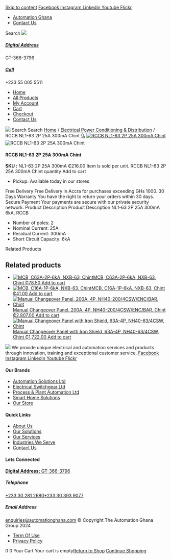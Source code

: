 [Skip to content](https://store.automationghana.com/product/rccb-nl1-63-2p-25a-300ma-chint/#content)
[ Facebook ](https://www.facebook.com/automationgh/) [ Instagram ](https://www.instagram.com/automationgh/) [ Linkedin ](https://www.linkedin.com/company/the-automation-ghana-limited/) [ Youtube ](https://www.youtube.com/channel/UCurrRDUSm5oIW39VXjn1u0w) [ Flickr ](https://www.flickr.com/photos/181794037@N07/)
  * [ Automation Ghana ](https://automationghana.com)
  * [ Contact Us ](https://store.automationghana.com/contact/)


Search
[ ![](https://store.automationghana.com/wp-content/uploads/2024/04/Website-TAGG-Logo-BLUE.png) ](https://store.automationghana.com/)
[ ](https://maps.app.goo.gl/m4xeaagWCNbLk4jM6)
#####  [ Digital Address ](https://maps.app.goo.gl/m4xeaagWCNbLk4jM6)
GT-366-3796 
[ ](tel:+233550055511)
#####  [ Call ](tel:+233550055511)
+233 55 005 5511 
  * [Home](https://store.automationghana.com/)
  * [All Products](https://store.automationghana.com/shop/)
  * [My Account](https://store.automationghana.com/my-account/)
  * [Cart](https://store.automationghana.com/cart/)
  * [Checkout](https://store.automationghana.com/checkout/)
  * [Contact Us](https://store.automationghana.com/contact/)


[![](https://store.automationghana.com/wp-content/uploads/2024/04/AutomationGhana_logo_white.png)](https://store.automationghana.com)
Search
Search
[Home](https://store.automationghana.com) / [Electrical Power Conditioning & Distribution](https://store.automationghana.com/product-category/electrical-power-distribution/) / RCCB NL1-63 2P 25A 300mA Chint
[🔍](https://store.automationghana.com/product/rccb-nl1-63-2p-25a-300ma-chint/)
[![RCCB NL1-63 2P 25A 300mA Chint](https://store.automationghana.com/wp-content/uploads/2020/04/RCCB.jpg)](https://store.automationghana.com/wp-content/uploads/2020/04/RCCB.jpg)![RCCB NL1-63 2P 25A 300mA Chint](https://store.automationghana.com/wp-content/uploads/2020/04/RCCB.jpg)
####  RCCB NL1-63 2P 25A 300mA Chint 
**SKU :** NL1-63 2P 25A 300mA 
₵216.00
Item is sold per unit.
RCCB NL1-63 2P 25A 300mA Chint quantity
Add to cart
  * Pickup: Available today in our stores


Free Delivery 
Free Delivery in Accra for purchases exceeding GHs 1000. 
30 Days Warranty 
You have the right to return your orders within 30 days. 
Secure Payment 
Your payments are secure with our private security network. 
Product Description
Product Description
NL1-63 2P 25A 300mA 6kA, RCCB 
  * Number of poles: 2
  * Nominal Current: 25A
  * Residual Current: 300mA
  * Short Circuit Capacity: 6kA


Related Products 
## Related products
  * [![MCB, C63A-2P-6kA, NXB-63, Chint](https://store.automationghana.com/wp-content/uploads/2020/04/NXB-63-C63-2P-300x300.jpg)MCB, C63A-2P-6kA, NXB-63, Chint ₵78.50 ](https://store.automationghana.com/product/mcb-nxb-63-2p-c63-6ka-chint/)
[Add to cart](https://store.automationghana.com/product/rccb-nl1-63-2p-25a-300ma-chint/?add-to-cart=1783)
  * [![MCB, C16A-1P-6kA, NXB-63, Chint](https://store.automationghana.com/wp-content/uploads/2020/04/NXB-63-C16-1P-300x300.jpg)MCB, C16A-1P-6kA, NXB-63, Chint ₵41.00 ](https://store.automationghana.com/product/mcb-nxb-63-1p-c16-6ka-chint/)
[Add to cart](https://store.automationghana.com/product/rccb-nl1-63-2p-25a-300ma-chint/?add-to-cart=1777)
  * [![Manual Changeover Panel, 200A, 4P, NH40-200/4CSW/ENC/BAR, Chint](https://store.automationghana.com/wp-content/uploads/2019/12/AUTOMATIC-TRANSFER-SWITCH-1-300x300.jpg)Manual Changeover Panel, 200A, 4P, NH40-200/4CSW/ENC/BAR, Chint ₵2,807.00 ](https://store.automationghana.com/product/manual-changeover-panel-nh40-200-4csw-enc-bar-chint/)
[Add to cart](https://store.automationghana.com/product/rccb-nl1-63-2p-25a-300ma-chint/?add-to-cart=1757)
  * [![Manual Changeover Panel with Iron Shield, 63A-4P, NH40-63/4CSW, Chint](https://store.automationghana.com/wp-content/uploads/2019/12/AUTOMATIC-TRANSFER-SWITCH-1-300x300.jpg)Manual Changeover Panel with Iron Shield, 63A-4P, NH40-63/4CSW, Chint ₵1,722.00 ](https://store.automationghana.com/product/manual-changeover-panel-nh40-63-4csw-enc-bar-chint/)
[Add to cart](https://store.automationghana.com/product/rccb-nl1-63-2p-25a-300ma-chint/?add-to-cart=1758)


![](https://store.automationghana.com/wp-content/uploads/2024/04/AutomationGhana_logo_white.png)
We provide unique electrical and automation services and products through innovation, training and exceptional customer service.
[ Facebook ](https://www.facebook.com/automationgh/) [ Instagram ](https://www.instagram.com/automationgh/) [ Linkedin ](https://www.linkedin.com/company/the-automation-ghana-limited/) [ Youtube ](https://www.youtube.com/channel/UCurrRDUSm5oIW39VXjn1u0w) [ Flickr ](https://www.flickr.com/photos/181794037@N07/)
#### Our Brands
  * [ Automation Solutions Ltd ](https://store.automationghana.com/product/rccb-nl1-63-2p-25a-300ma-chint/)
  * [ Electrical Switchgear Ltd ](https://store.automationghana.com/product/rccb-nl1-63-2p-25a-300ma-chint/)
  * [ Process & Plant Automation Ltd ](https://store.automationghana.com/product/rccb-nl1-63-2p-25a-300ma-chint/)
  * [ Smart Home Solutions ](https://store.automationghana.com/product/rccb-nl1-63-2p-25a-300ma-chint/)
  * [ Our Store ](https://store.automationghana.com/product/rccb-nl1-63-2p-25a-300ma-chint/)


#### Quick Links
  * [ About Us ](https://store.automationghana.com/product/rccb-nl1-63-2p-25a-300ma-chint/)
  * [ Our Solutions ](https://store.automationghana.com/product/rccb-nl1-63-2p-25a-300ma-chint/)
  * [ Our Services ](https://store.automationghana.com/product/rccb-nl1-63-2p-25a-300ma-chint/)
  * [ Industries We Serve ](https://store.automationghana.com/product/rccb-nl1-63-2p-25a-300ma-chint/)
  * [ Contact Us ](https://store.automationghana.com/product/rccb-nl1-63-2p-25a-300ma-chint/)


#### Lets Connected
[**Digital Address:** GT-366-3796](https://maps.app.goo.gl/m4xeaagWCNbLk4jM6)
#####  Telephone 
[ +233 30 281 2680](tel:+233302812680)[+233 30 393 9077](https://store.automationghana.com/product/rccb-nl1-63-2p-25a-300ma-chint/+233303939077)
#####  Email Address 
enquiries@automationghana.com 
© Copyright The Automation Ghana Group 2024
  * [ Term Of Use ](https://store.automationghana.com/product/rccb-nl1-63-2p-25a-300ma-chint/)
  * [ Privacy Policy ](https://store.automationghana.com/product/rccb-nl1-63-2p-25a-300ma-chint/)


0
0
Your Cart
Your cart is empty[Return to Shop](https://store.automationghana.com/shop/)
[Continue Shopping](https://store.automationghana.com/product/rccb-nl1-63-2p-25a-300ma-chint/)
